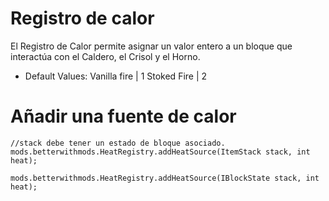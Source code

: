 # Registro de calor

El Registro de Calor permite asignar un valor entero a un bloque que interactúa con el Caldero, el Crisol y el Horno.

* Default Values: Vanilla fire | 1 Stoked Fire | 2

# Añadir una fuente de calor

```zenscript
//stack debe tener un estado de bloque asociado.
mods.betterwithmods.HeatRegistry.addHeatSource(ItemStack stack, int heat);

mods.betterwithmods.HeatRegistry.addHeatSource(IBlockState stack, int heat);

```